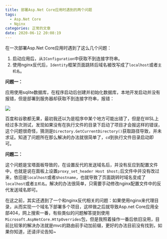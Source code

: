 ```yaml
---
title: 部署Asp.Net Core应用时遇到的两个问题
tags:
  - Asp.Net Core
  - Nginx
categories: 正常的文章
date: 2020-06-12 20:08:19
---
```


在一次部署Asp.Net Core应用时遇到了这么几个问题：

1. 启动应用后，从`IConfiguration`中获取不到连接字符串。
2. 使用nginx反代后，`Identity`框架页面跳转后域名被改写成了`localhost`或者`主机名`。

**问题一：**

应用使用sqlite数据库，在程序启动后创建并初始化数据库，本地开发启动并没有报错，但是部署到服务器却获取不到连接字符串，报错：

![](https://raw-1257226137.file.myqcloud.com/images/20200612191218.png)

百度和谷歌都无果，最初我还以为是程序中某个地方可能出错了，但是在WSL上经过多次测试，发现如果没有在执行文件的目录下启动了项目才会报这样的错误，这个问题很奇怪，猜测是`Directory.GetCurrentDirectory()`获取路径导致，并未求证。知道了问题所在那么解决的办法就很简单了，`cd`到执行文件目录启动即可。

**问题二：**

这个问题是宝塔面板导致的，在设置反代的发送域名后，并没有反应到配置文件中，也就是说在面板上设置`proxy_set_header Host $host;`后文件中并没有改过来，依旧是`localhost`或者`$hostname`，也就导致了页面跳转时域名变成了`localhost`或者`主机名`。解决的办法很简单，只需要手动修改nginx配置文件中的反代发送域名即可。

在这之前，其实还遇到了一个和nginx反代相关的问题：如果使用nginx来代理目录，从而实现一个域名下部署多个项目，这样做之后就导致Asp.net Core应用全部404，网上搜索一番，有些类似的问题解答提到使用`Microsoft.AspNetCore.HttpOverrides`包，但是我照着操作一番后依旧没用，目前比较笨的解决办法就是mvc的路由前手动加前缀，更好的办法目前没有找到，如果你知道，还请评论告知~